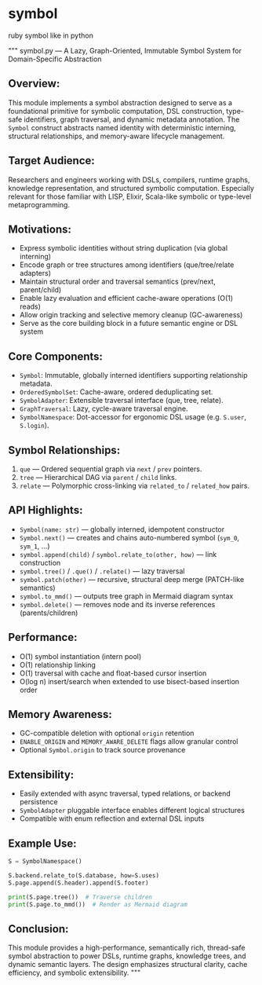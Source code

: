 # symbol
ruby symbol like in python

"""
symbol.py — A Lazy, Graph-Oriented, Immutable Symbol System for Domain-Specific Abstraction

Overview:
---------
This module implements a symbol abstraction designed to serve as a foundational primitive for symbolic computation, DSL construction, type-safe identifiers, graph traversal, and dynamic metadata annotation. The `Symbol` construct abstracts named identity with deterministic interning, structural relationships, and memory-aware lifecycle management.

Target Audience:
----------------
Researchers and engineers working with DSLs, compilers, runtime graphs, knowledge representation, and structured symbolic computation. Especially relevant for those familiar with LISP, Elixir, Scala-like symbolic or type-level metaprogramming.

Motivations:
------------
- Express symbolic identities without string duplication (via global interning)
- Encode graph or tree structures among identifiers (que/tree/relate adapters)
- Maintain structural order and traversal semantics (prev/next, parent/child)
- Enable lazy evaluation and efficient cache-aware operations (O(1) reads)
- Allow origin tracking and selective memory cleanup (GC-awareness)
- Serve as the core building block in a future semantic engine or DSL system

Core Components:
----------------
- `Symbol`: Immutable, globally interned identifiers supporting relationship metadata.
- `OrderedSymbolSet`: Cache-aware, ordered deduplicating set.
- `SymbolAdapter`: Extensible traversal interface (que, tree, relate).
- `GraphTraversal`: Lazy, cycle-aware traversal engine.
- `SymbolNamespace`: Dot-accessor for ergonomic DSL usage (e.g. `S.user`, `S.login`).

Symbol Relationships:
----------------------
1. `que` — Ordered sequential graph via `next` / `prev` pointers.
2. `tree` — Hierarchical DAG via `parent` / `child` links.
3. `relate` — Polymorphic cross-linking via `related_to` / `related_how` pairs.

API Highlights:
---------------
- `Symbol(name: str)` — globally interned, idempotent constructor
- `Symbol.next()` — creates and chains auto-numbered symbol (`sym_0`, `sym_1`, …)
- `symbol.append(child)` / `symbol.relate_to(other, how)` — link construction
- `symbol.tree()` / `.que()` / `.relate()` — lazy traversal
- `symbol.patch(other)` — recursive, structural deep merge (PATCH-like semantics)
- `symbol.to_mmd()` — outputs tree graph in Mermaid diagram syntax
- `symbol.delete()` — removes node and its inverse references (parents/children)

Performance:
------------
- O(1) symbol instantiation (intern pool)
- O(1) relationship linking
- O(1) traversal with cache and float-based cursor insertion
- O(log n) insert/search when extended to use bisect-based insertion order

Memory Awareness:
-----------------
- GC-compatible deletion with optional `origin` retention
- `ENABLE_ORIGIN` and `MEMORY_AWARE_DELETE` flags allow granular control
- Optional `Symbol.origin` to track source provenance

Extensibility:
--------------
- Easily extended with async traversal, typed relations, or backend persistence
- `SymbolAdapter` pluggable interface enables different logical structures
- Compatible with enum reflection and external DSL inputs

Example Use:
------------
```python
S = SymbolNamespace()

S.backend.relate_to(S.database, how=S.uses)
S.page.append(S.header).append(S.footer)

print(S.page.tree())  # Traverse children
print(S.page.to_mmd())  # Render as Mermaid diagram
```

Conclusion:
-----------
This module provides a high-performance, semantically rich, thread-safe symbol abstraction to power DSLs, runtime graphs, knowledge trees, and dynamic semantic layers. The design emphasizes structural clarity, cache efficiency, and symbolic extensibility.
"""
